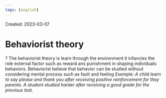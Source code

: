 ```yaml
---
tags: [english] 
---
```

Created: 2023-03-07

# Behaviorist theory
?
The behaviorist theory is learn through the environment it infancies the role external factor such as reward ans punishment in shaping individuals behaviors. Behaviorist believe that behavior can be studied without considering mental process such as fault and feeling 
*Exemple: A child learn to say please and thank you after receiving positive reinforcement for they parents. A student studied harder after receiving a good grade for the previous test.*
<!--SR:!2023-03-20,1,230-->